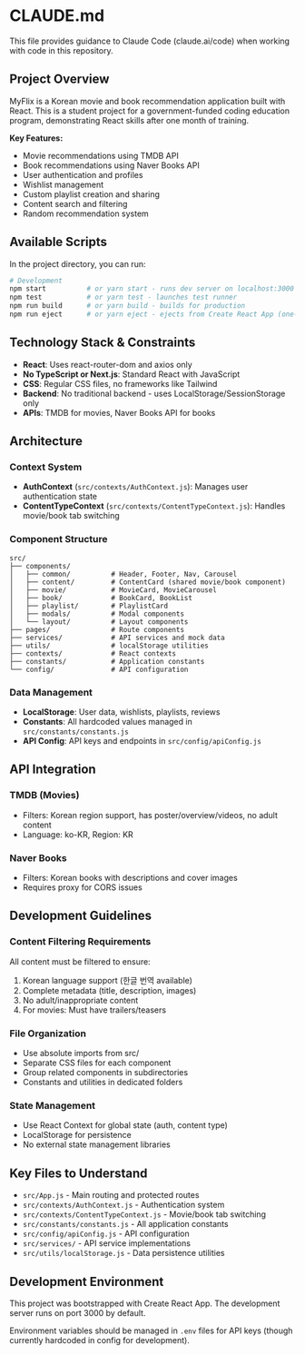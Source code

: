 # CLAUDE.md

This file provides guidance to Claude Code (claude.ai/code) when working with code in this repository.

## Project Overview

MyFlix is a Korean movie and book recommendation application built with React. This is a student project for a government-funded coding education program, demonstrating React skills after one month of training.

**Key Features:**
- Movie recommendations using TMDB API
- Book recommendations using Naver Books API  
- User authentication and profiles
- Wishlist management
- Custom playlist creation and sharing
- Content search and filtering
- Random recommendation system

## Available Scripts

In the project directory, you can run:

```bash
# Development
npm start          # or yarn start - runs dev server on localhost:3000
npm test           # or yarn test - launches test runner
npm run build      # or yarn build - builds for production
npm run eject      # or yarn eject - ejects from Create React App (one-way operation)
```

## Technology Stack & Constraints

- **React**: Uses react-router-dom and axios only
- **No TypeScript or Next.js**: Standard React with JavaScript
- **CSS**: Regular CSS files, no frameworks like Tailwind
- **Backend**: No traditional backend - uses LocalStorage/SessionStorage only
- **APIs**: TMDB for movies, Naver Books API for books

## Architecture

### Context System
- **AuthContext** (`src/contexts/AuthContext.js`): Manages user authentication state
- **ContentTypeContext** (`src/contexts/ContentTypeContext.js`): Handles movie/book tab switching

### Component Structure
```
src/
├── components/
│   ├── common/          # Header, Footer, Nav, Carousel
│   ├── content/         # ContentCard (shared movie/book component)
│   ├── movie/           # MovieCard, MovieCarousel  
│   ├── book/            # BookCard, BookList
│   ├── playlist/        # PlaylistCard
│   ├── modals/          # Modal components
│   └── layout/          # Layout components
├── pages/               # Route components
├── services/            # API services and mock data
├── utils/               # localStorage utilities
├── contexts/            # React contexts
├── constants/           # Application constants
└── config/              # API configuration
```

### Data Management
- **LocalStorage**: User data, wishlists, playlists, reviews
- **Constants**: All hardcoded values managed in `src/constants/constants.js`
- **API Config**: API keys and endpoints in `src/config/apiConfig.js`

## API Integration

### TMDB (Movies)
- Filters: Korean region support, has poster/overview/videos, no adult content
- Language: ko-KR, Region: KR

### Naver Books
- Filters: Korean books with descriptions and cover images
- Requires proxy for CORS issues

## Development Guidelines

### Content Filtering Requirements
All content must be filtered to ensure:
1. Korean language support (한글 번역 available)
2. Complete metadata (title, description, images)
3. No adult/inappropriate content
4. For movies: Must have trailers/teasers

### File Organization
- Use absolute imports from src/
- Separate CSS files for each component
- Group related components in subdirectories
- Constants and utilities in dedicated folders

### State Management
- Use React Context for global state (auth, content type)
- LocalStorage for persistence
- No external state management libraries

## Key Files to Understand

- `src/App.js` - Main routing and protected routes
- `src/contexts/AuthContext.js` - Authentication system
- `src/contexts/ContentTypeContext.js` - Movie/book tab switching
- `src/constants/constants.js` - All application constants
- `src/config/apiConfig.js` - API configuration
- `src/services/` - API service implementations
- `src/utils/localStorage.js` - Data persistence utilities

## Development Environment

This project was bootstrapped with Create React App. The development server runs on port 3000 by default.

Environment variables should be managed in `.env` files for API keys (though currently hardcoded in config for development).